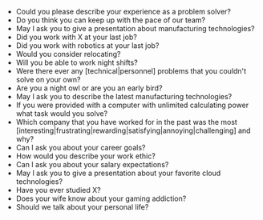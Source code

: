- Could you please describe your experience as a problem solver?
- Do you think you can keep up with the pace of our team?
- May I ask you to give a presentation about manufacturing technologies?
- Did you work with X at your last job?
- Did you work with robotics at your last job?
- Would you consider relocating?
- Will you be able to work night shifts?
- Were there ever any [technical|personnel] problems  that you couldn't solve on your own?
- Are you a night owl or are you an early bird?
- May I ask you to describe the latest manufacturing technologies?
- If you were provided with a computer with unlimited calculating power what task would you solve?
- Which company that you have worked for in the past was the most [interesting|frustrating|rewarding|satisfying|annoying|challenging] and why?
- Can I ask you about your career goals?
- How would you describe your work ethic?
- Can I ask you about your salary expectations?
- May I ask you to give a presentation about your favorite cloud technologies?
- Have you ever studied X?
- Does your wife know about your gaming addiction?
- Should we talk about your personal life?